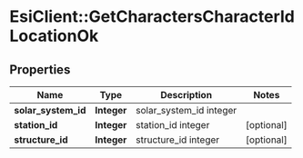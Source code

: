 # EsiClient::GetCharactersCharacterIdLocationOk

## Properties
Name | Type | Description | Notes
------------ | ------------- | ------------- | -------------
**solar_system_id** | **Integer** | solar_system_id integer | 
**station_id** | **Integer** | station_id integer | [optional] 
**structure_id** | **Integer** | structure_id integer | [optional] 


